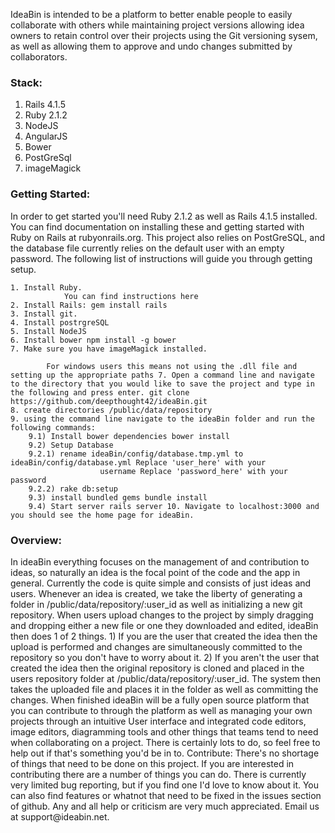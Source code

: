 IdeaBin is intended to be a platform to better enable people to easily collaborate with others while maintaining project versions allowing idea owners to retain control over their projects using the Git versioning sysem, as well as allowing them to approve and undo changes submitted by collaborators.

<h3><b>Stack:</b></h3>

1. Rails 4.1.5
2. Ruby 2.1.2
3. NodeJS
4. AngularJS
5. Bower
6. PostGreSql
7. imageMagick

<h3><b>Getting Started: </b></h3>
In order to get started you'll need Ruby 2.1.2 as well as Rails 4.1.5 installed. You can find documentation on installing these and getting started with Ruby on Rails at rubyonrails.org. This project also relies on PostGreSQL, and the database file currently relies on the default user with an empty password. The following list of instructions will guide you through getting setup.

	1. Install Ruby.
				You can find instructions here
	2. Install Rails: gem install rails
	3. Install git.
	4. Install postrgreSQL
	5. Install NodeJS
	6. Install bower npm install -g bower
	7. Make sure you have imageMagick installed.

			For windows users this means not using the .dll file and setting up the appropriate paths 7. Open a command line and navigate to the directory that you would like to save the project and type in the following and press enter. git clone https://github.com/deepthought42/ideaBin.git
	8. create directories /public/data/repository
	9. using the command line navigate to the ideaBin folder and run the following commands:
		9.1) Install bower dependencies bower install
		9.2) Setup Database
		9.2.1) rename ideaBin/config/database.tmp.yml to ideaBin/config/database.yml Replace 'user_here' with your
						username Replace 'password_here' with your password
		9.2.2) rake db:setup
		9.3) install bundled gems bundle install
		9.4) Start server rails server 10. Navigate to localhost:3000 and you should see the home page for ideaBin.

<h3><b>Overview:</b></h3>
 In ideaBin everything focuses on the management of and contribution to ideas, so naturally an idea is the focal point of the code and the app in general. Currently the code is quite simple and consists of just ideas and users. Whenever an idea is created, we take the liberty of generating a folder in /public/data/repository/:user_id as well as initializing a new git repository. When users upload changes to the project by simply dragging and dropping either a new file or one they downloaded and edited, ideaBin then does 1 of 2 things.
		1) If you are the user that created the idea then the upload is performed and changes are simultaneously 		committed to the repository so you don't have to worry about it.
		2) If you aren't the user that created the idea then the original repository is cloned and placed in the users repository folder at /public/data/repository/:user_id. The system then takes the uploaded file and places it in the folder as well as committing the changes. When finished ideaBin will be a fully open source platform that you can contribute to through the platform as well as managing your own projects through an intuitive User interface and integrated code editors, image editors, diagramming tools and other things that teams tend to need when collaborating on a project. There is certainly lots to do, so feel free to help out if that's something you'd be in to. Contribute: There's no shortage of things that need to be done on this project. If you are interested in contributing there are a number of things you can do. There is currently very limited bug reporting, but if you find one I'd love to know about it. You can also find features or whatnot that need to be fixed in the issues section of github. Any and all help or criticism are very much appreciated. Email us at support@ideabin.net.
